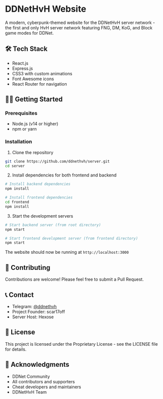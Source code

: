 # DDNetHvH Website

A modern, cyberpunk-themed website for the DDNetHvH server network - the first and only HvH server network featuring FNG, DM, KoG, and Block game modes for DDNet.

## 🛠️ Tech Stack

- React.js
- Express.js
- CSS3 with custom animations
- Font Awesome icons
- React Router for navigation

## 🏃‍♂️ Getting Started

### Prerequisites

- Node.js (v14 or higher)
- npm or yarn

### Installation

1. Clone the repository
```bash
git clone https://github.com/ddnethvh/server.git
cd server
```

2. Install dependencies for both frontend and backend
```bash
# Install backend dependencies
npm install

# Install frontend dependencies
cd frontend
npm install
```

3. Start the development servers
```bash
# Start backend server (from root directory)
npm start

# Start frontend development server (from frontend directory)
npm start
```

The website should now be running at `http://localhost:3000`

## 🤝 Contributing

Contributions are welcome! Please feel free to submit a Pull Request.

## 📞 Contact

- Telegram: [@ddnethvh](https://t.me/ddnethvh)
- Project Founder: scar17off
- Server Host: Hexose

## 📄 License

This project is licensed under the Proprietary License - see the LICENSE file for details.

## 🙏 Acknowledgments

- DDNet Community
- All contributors and supporters
- Cheat developers and maintainers
- DDNetHvH Team
